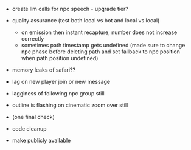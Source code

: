 - create llm calls for npc speech - upgrade tier?
- quality assurance (test both local vs bot and local vs local)
    - on emission then instant recapture, number does not increase correctly
    - sometimes path timestamp gets undefined (made sure to change npc phase before deleting path and set fallback to npc position when path position undefined)
- memory leaks of safari??
- lag on new player join or new message
- lagginess of following npc group still
- outline is flashing on cinematic zoom over still
- (one final check)


- code cleanup
- make publicly available